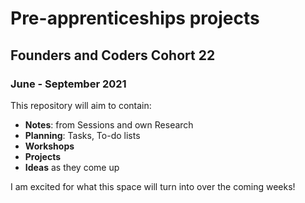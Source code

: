 # Pre-apprenticeships projects

## Founders and Coders Cohort 22

### June - September 2021

This repository will aim to contain:

* **Notes**: from Sessions and own Research 
* **Planning**: Tasks, To-do lists 
* **Workshops**
* **Projects**
* **Ideas** as they come up

I am excited for what this space will turn into over the coming weeks!
